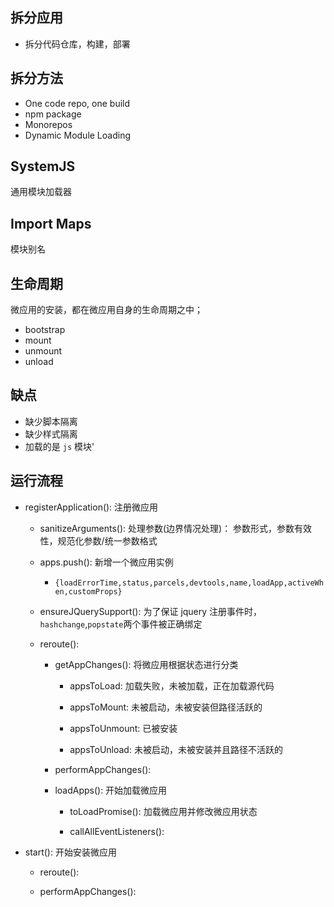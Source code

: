 ## 拆分应用

- 拆分代码仓库，构建，部署

## 拆分方法

- One code repo, one build
- npm package
- Monorepos
- Dynamic Module Loading

## SystemJS

通用模块加载器

## Import Maps

模块别名

## 生命周期

微应用的安装，都在微应用自身的生命周期之中；

- bootstrap
- mount
- unmount
- unload

## 缺点

- 缺少脚本隔离
- 缺少样式隔离
- 加载的是 `js` 模块'

## 运行流程

- registerApplication(): 注册微应用

  - sanitizeArguments(): 处理参数(边界情况处理)： 参数形式，参数有效性，规范化参数/统一参数格式

  - apps.push(): 新增一个微应用实例

    - `{loadErrorTime,status,parcels,devtools,name,loadApp,activeWhen,customProps}`

  - ensureJQuerySupport(): 为了保证 jquery 注册事件时，`hashchange`,`popstate`两个事件被正确绑定

  - reroute():

    - getAppChanges(): 将微应用根据状态进行分类

      - appsToLoad: 加载失败，未被加载，正在加载源代码

      - appsToMount: 未被启动，未被安装但路径活跃的

      - appsToUnmount: 已被安装

      - appsToUnload: 未被启动，未被安装并且路径不活跃的

    - performAppChanges():

    - loadApps(): 开始加载微应用

      - toLoadPromise(): 加载微应用并修改微应用状态

      - callAllEventListeners():

- start(): 开始安装微应用

  - reroute():

  - performAppChanges():
